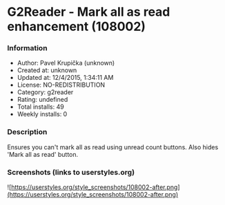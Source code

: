 # G2Reader - Mark all as read enhancement (108002)

### Information
- Author: Pavel Krupička (unknown)
- Created at: unknown
- Updated at: 12/4/2015, 1:34:11 AM
- License: NO-REDISTRIBUTION
- Category: g2reader
- Rating: undefined
- Total installs: 49
- Weekly installs: 0


### Description
Ensures you can't mark all as read using unread count buttons.
Also hides 'Mark all as read' button.


### Screenshots (links to userstyles.org)
![https://userstyles.org/style_screenshots/108002-after.png](https://userstyles.org/style_screenshots/108002-after.png)


